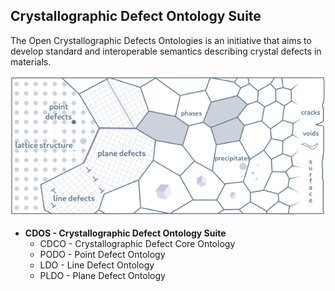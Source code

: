 ## Crystallographic Defect Ontology Suite

The Open Crystallographic Defects Ontologies is an initiative that aims to develop standard and interoperable semantics describing crystal defects in materials.

<div style="text-align:center"><img src=source/_static/Defects.png /></div>

* **CDOS - Crystallographic Defect Ontology Suite** 
  * CDCO - Crystallographic Defect Core Ontology
  * PODO - Point Defect Ontology
  * LDO - Line Defect Ontology
  * PLDO - Plane Defect Ontology